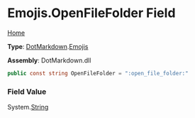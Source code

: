 # Emojis\.OpenFileFolder Field

[Home](../../../README.md)

**Type**: [DotMarkdown](../../README.md)\.[Emojis](../README.md)

**Assembly**: DotMarkdown\.dll

```csharp
public const string OpenFileFolder = ":open_file_folder:"
```

### Field Value

System\.[String](https://docs.microsoft.com/en-us/dotnet/api/system.string)